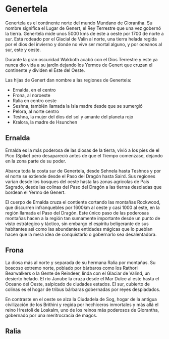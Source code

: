 # Genertela

Genertela es el continente norte del mundo Mundano de Glorantha. Su nombre significa el Lugar de Genert, el Rey Terrestre que una vez gobernó la tierra. Genertela mide unos 5000 kms de este a oeste por 1700 de norte a sur. Está rodeado por el Glacial de Valin al norte, una tierra helada regida por el dios del invierno y donde no vive ser mortal alguno, y por oceanos al sur, este y oeste.

Durante la gran oscuridad Wakboth acabó con el Dios Terrestre y este ya nunca dio vida a su jardín dejando los Yermos de Genert que cruzan el continente y dividen el Este del Oeste.

Las hijas de Genert dan nombre a las regiones de Genertela:

- Ernalda, en el centro
- Frona, al noroeste
- Ralia en centro oeste
- Seshna, también llamada la Isla madre desde que se sumergió
- Pelora, al norte centro
- Teshna, la mujer del dios del sol y amante del planeta rojo
- Kralora, la madre de Hsunchen

## Ernalda

Ernalda es la más poderosa de las diosas de la tierra, vivió a los pies de el Pico (Spike) pero desapareció antes de que el Tiempo comenzase, dejando en la zona parte de su poder. 

Abarca toda la costa sur de Genertela, desde Sehnela hasta Teshnos y por el norte se extiende desde el Paso del Dragón hasta Saird. Sus regiones varían desde los bosques del oeste hasta las zonas agricolas de Pais Sagrado, desde las colinas del Paso del Dragón a las tierras desoladas que bordean el Yermo de Genert.

El cuerpo de Ernalda cruza el contiente cortando las montañas Rockwood, que discurren infranquebles por 1600km al oeste y casi 1000 al este, en la región llamada el Paso del Dragón. Este único paso de las poderosas montañas hacen a la región tan sumamente importante desde un punto de visto estrátegico y táctico, sin embargo el espíritu beligerante de sus habitantes así como las abundantes entidades mágicas que lo pueblan hacen que la mera idea de conquistarlo o gobernarlo sea desalentadora.

## Frona

La diosa más al norte y separada de su hermana Ralia por montañas. Su boscoso extremo norte, poblado por bárbaros como los Rathori Bearwalkers o la Gente de Reindeer, linda con el Glaciar de Valind, un desierto helado. El río Janube la cruza desde el Mar Dulce al este hasta el Oceano del Oeste, salpicado de ciudades estados. El sur, cubierto de colinas es el hogar de tribus bárbaras gobernadas por reyes despiadados.

En contraste en el oeste se alza la Ciudadela de Sog, hogar de la antigua civilización de los Brithini y regida por hechiceros inmortales y más allá el reino Hrestoli de Loskalm, uno de los reinos más poderosos de Glorantha, gobernado por una meritrocracia de magos.

## Ralia

